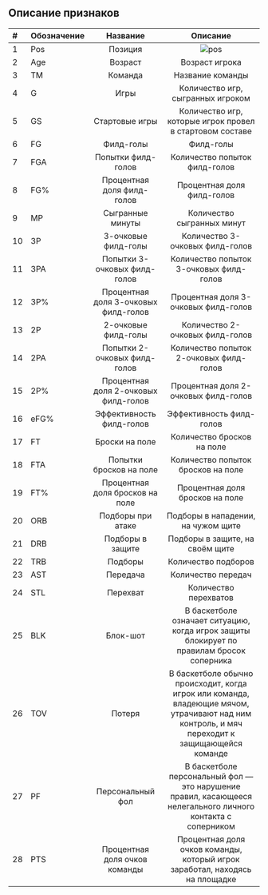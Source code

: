 ## Описание признаков
| **#** | **Обозначение** |               Название               |                                                                   Описание                                                                    |
|:------|:----------------|:------------------------------------:|:---------------------------------------------------------------------------------------------------------------------------------------------:|
| 1     | Pos             |               Позиция                |                 ![pos](https://user-images.githubusercontent.com/56104791/194926809-71e42677-ba82-4e48-a21b-c61dbecd86bd.png)                 |
| 2     | Age             |               Возраст                |                                                                Возраст игрока                                                                 |
| 3     | TM              |               Команда                |                                                               Название команды                                                                |
| 4     | G               |                 Игры                 |                                                       Количество игр, сыгранных игроком                                                       |
| 5     | GS              |            Стартовые игры            |                                           Количество игр, которые игрок провел в стартовом составе                                            || MP              |                      Cыгранные минуты                      |                                          Количество сыгранных минут                                           |
| 6     | FG              |              Филд-голы               |                                                                   Филд-голы                                                                   |
| 7     | FGA             |          Попытки филд-голов          |                                                         Количество попыток филд-голов                                                         |
| 8     | FG%             |      Процентная доля филд-голов      |                                                          Процентная доля филд-голов                                                           |
| 9     | MP              |           Cыгранные минуты           |                                                          Количество сыгранных минут                                                           |
| 10    | 3P              |         3-очковые филд-голы          |                                                        Количество 3-очковых филд-голов                                                        |
| 11    | 3PA             |     Попытки 3-очковых филд-голов     |                                                    Количество попыток 3-очковых филд-голов                                                    |
| 12    | 3P%             | Процентная доля 3-очковых филд-голов |                                                     Процентная доля 3-очковых филд-голов                                                      |
| 13    | 2P              |         2-очковые филд-голы          |                                                        Количество 2-очковых филд-голов                                                        |
| 14    | 2PA             |     Попытки 2-очковых филд-голов     |                                                    Количество попыток 2-очковых филд-голов                                                    |
| 15    | 2P%             | Процентная доля 2-очковых филд-голов |                                                     Процентная доля 2-очковых филд-голов                                                      |
| 16    | eFG%            |       Эффективность филд-голов       |                                                           Эффективность филд-голов                                                            |
| 17    | FT              |            Броски на поле            |                                                          Количество бросков на поле                                                           |
| 18    | FTA             |       Попытки бросков на поле        |                                                      Количество попыток бросков на поле                                                       |
| 19    | FT%             |   Процентная доля бросков на поле    |                                                        Процентная доля бросков на поле                                                        |
| 20    | ORB             |          Подборы при атаке           |                                                      Подборы в нападении, на чужом щите                                                       |
| 21    | DRB             |           Подборы в защите           |                                                        Подборы в защите, на своём щите                                                        |
| 22    | TRB             |               Подборы                |                                                              Количество подборов                                                              |
| 23    | AST             |               Передача               |                                                              Количество передач                                                               |
| 24    | STL             |               Перехват               |                                                             Количество перехватов                                                             |
| 25    | BLK             |               Блок-шот               |                           В баскетболе означает ситуацию, когда игрок защиты блокирует по правилам бросок соперника                           |
| 26    | TOV             |                Потеря                | В баскетболе обычно происходит, когда игрок или команда, владеющие мячом, утрачивают над ним контроль, и мяч переходит к защищающейся команде |
| 27    | PF              |           Персональный фол           |                  В баскетболе персональный фол — это нарушение правил, касающееся нелегального личного контакта с соперником                  |
| 28    | PTS             |    Процентная доля очков команды     |                                 Процентная доля очков команды, который игрок заработал, находясь на площадке                                  |

